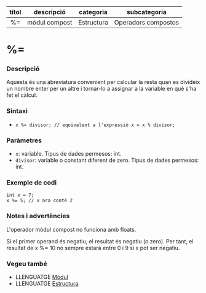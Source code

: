 
| títol | descripció   | categoria  | subcategoria        |
| :---: | :----------: | :--------: | :-----------------: |
| %=    | mòdul compost | Estructura | Operadors compostos |

# %=

### Descripció

Aquesta és una abreviatura convenient per calcular la resta quan es divideix un nombre enter per un altre i tornar-lo a assignar a la variable en què s'ha fet el càlcul.

### Sintaxi

*  `x %= divisor; // equivalent a l'expressió x = x % divisor;`

### Paràmetres

*  `x`: variable. Tipus de dades permesos: int.  
*  `divisor`: variable o constant diferent de zero. Tipus de dades permesos: int.

### Exemple de codi

```
int x = 7;
x %= 5; // x ara conté 2
```

### Notes i advertències

L'operador mòdul compost no funciona amb floats.

Si el primer operand és negatiu, el resultat és negatiu (o zero). Per tant, el resultat de x %= 10 no sempre estarà entre 0 i 9 si x pot ser negatiu.

### Vegeu també

*  LLENGUATGE [Mòdul](../Operador-aritmetics/modul.md)  
*  LLENGUATGE [Estructura](../Estructura.md)  
